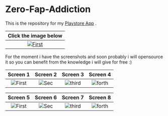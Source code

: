 # Zero-Fap-Addiction
This is the repository for my [Playstore App](https://play.google.com/store/apps/details?id=com.goxr3plus.zerxrfaldplezodiambals) .

 
| Click the image below|
|:-:|
| [![First](https://user-images.githubusercontent.com/20374208/157334567-78f6f0d0-129a-488a-bb39-6d0c0785d61c.png)](https://play.google.com/store/apps/details?id=com.goxr3plus.zerxrfaldplezodiambals) |

For the moment i have the screenshots and soon probably i will opensource it so you can benefit from the knowledge i will give for free :)

 

| Screen 1 | Screen 2 | Screen 3 | Screen 4
|:-:|:-:|:-:|:-:|
| ![First](https://user-images.githubusercontent.com/20374208/157334779-9756df15-6279-4d14-a1c7-5c774768f827.png) | ![Sec](https://user-images.githubusercontent.com/20374208/157334739-be0de2c4-1829-4097-94a3-873710cd9638.png) | ![third](https://user-images.githubusercontent.com/20374208/157334841-00c966f5-9430-4c21-9942-74f87cd1dd56.png) | ![forth](https://user-images.githubusercontent.com/20374208/157334862-2f380a7d-98cb-447a-804f-f32b12ce7d79.png) |



| Screen 5 | Screen 6 | Screen 7 | Screen 8
|:-:|:-:|:-:|:-:|
| ![First](https://user-images.githubusercontent.com/20374208/157334934-80502575-a0e4-4a05-a1b2-a7d8543b5f1d.png) | ![Sec](https://user-images.githubusercontent.com/20374208/157334961-b6ddb697-3b62-464a-9985-d19b03a89b99.png) | ![third](https://user-images.githubusercontent.com/20374208/157335375-c081ffc9-0f26-495e-aeed-06d15f358097.png) | ![forth](https://user-images.githubusercontent.com/20374208/157335397-6a4a4782-2cdc-4f09-a2e2-80e1f8c22a7d.png) |

